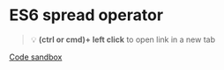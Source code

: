 # ES6 spread operator 


> :bulb: **(ctrl or cmd)+ left click** to open link in a new tab 

[Code sandbox](https://codesandbox.io/s/react-spread-operator-4kpcbc?file=/src/index.js)